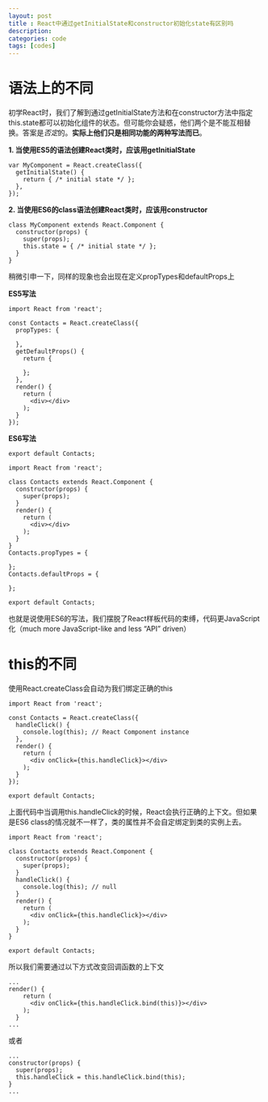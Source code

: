 ```yaml
---
layout: post
title : React中通过getInitialState和constructor初始化state有区别吗
description: 
categories: code
tags: [codes]
---
```


# 语法上的不同

初学React时，我们了解到通过getInitialState方法和在constructor方法中指定this.state都可以初始化组件的状态。但可能你会疑惑，他们两个是不能互相替换。答案是*否定*的。**实际上他们只是相同功能的两种写法而已**。

__1. 当使用ES5的语法创建React类时，应该用getInitialState__

    var MyComponent = React.createClass({
      getInitialState() {
        return { /* initial state */ };
      },
    });

__2. 当使用ES6的class语法创建React类时，应该用constructor__

    class MyComponent extends React.Component {
      constructor(props) {
        super(props);
        this.state = { /* initial state */ };
      }
    }

稍微引申一下，同样的现象也会出现在定义propTypes和defaultProps上

__ES5写法__

    import React from 'react';

    const Contacts = React.createClass({
      propTypes: {

      },
      getDefaultProps() {
        return {

        };
      },
      render() {
        return (
          <div></div>
        );
      }
    });

__ES6写法__

    export default Contacts;

    import React from 'react';

    class Contacts extends React.Component {
      constructor(props) {
        super(props);
      }
      render() {
        return (
          <div></div>
        );
      }
    }
    Contacts.propTypes = {

    };
    Contacts.defaultProps = {

    };

    export default Contacts;

也就是说使用ES6的写法，我们摆脱了React样板代码的束缚，代码更JavaScript化（much more JavaScript-like and less “API” driven）

# this的不同

使用React.createClass会自动为我们绑定正确的this

    import React from 'react';

    const Contacts = React.createClass({
      handleClick() {
        console.log(this); // React Component instance
      },
      render() {
        return (
          <div onClick={this.handleClick}></div>
        );
      }
    });

    export default Contacts;

上面代码中当调用this.handleClick的时候，React会执行正确的上下文。但如果是ES6 class的情况就不一样了，类的属性并不会自定绑定到类的实例上去。

    import React from 'react';

    class Contacts extends React.Component {
      constructor(props) {
        super(props);
      }
      handleClick() {
        console.log(this); // null
      }
      render() {
        return (
          <div onClick={this.handleClick}></div>
        );
      }
    }

    export default Contacts;

所以我们需要通过以下方式改变回调函数的上下文

    ...
    render() {
        return (
          <div onClick={this.handleClick.bind(this)}></div>
        );
      }
    ...

或者

    ...
    constructor(props) {
      super(props);
      this.handleClick = this.handleClick.bind(this);
    }
    ...

